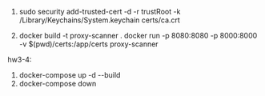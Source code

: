 1. sudo security add-trusted-cert -d -r trustRoot -k /Library/Keychains/System.keychain certs/ca.crt

2. docker build -t proxy-scanner .
   docker run -p 8080:8080 -p 8000:8000 -v $(pwd)/certs:/app/certs proxy-scanner

hw3-4: 
1. docker-compose up -d --build
2. docker-compose down

